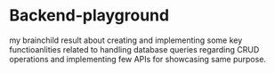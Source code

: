 # Backend-playground
my brainchild result about creating and implementing some key functioanlities related to handling database queries regarding CRUD operations and implementing few APIs for showcasing same purpose.
